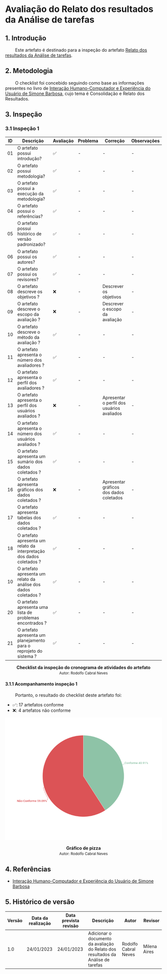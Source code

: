 # Avaliação do Relato dos resultados da Análise de tarefas

## 1. Introdução

&emsp;&emsp; Este artefato é destinado para a inspeção do artefato [Relato dos resultados da Análise de tarefas](../DesignAvalDesenv/nivel1/AnaliseTarefass/ResultadoAnaTarefas.md).

## 2. Metodologia

&emsp;&emsp; O checklist foi concebido seguindo como base as informações presentes no livro de [Interação Humano-Computador e Experiência do Usuário de Simone Barbosa](https://www.amazon.com.br/Intera%C3%A7%C3%A3o-Humano-Computador-Simone-Junqueira-Barbosa/dp/8535234187), cujo tema é Consolidação e Relato dos Resultados.

## 3. Inspeção

### 3.1 Inspeção 1

| ID | Descrição | Avaliação | Problema | Correção | Observações |
|----|-----------|-----------|----------|----------|-------------|
| 01 | O artefato possui introdução? | ✅ | - | - | - |
| 02 | O artefato possui metodologia? | ✅ | - | - | - |
| 03 | O artefato possui a execução da metodologia? | ✅ | - | - | - |
| 04 | O artefato possui o referências? |✅| - | - | - |
| 05 | O artefato possui histórico de versão padronizado? | ✅ | - | - | - |
| 06 | O artefato possui os autores? | ✅  | - | - | - |
| 07 | O artefato possui os revisores? | ✅  | - | - | - |
| 08 | O artefato descreve os objetivos ? | ❌ |- | Descrever os objetivos | - |
| 09 | O artefato descreve o escopo da avaliação ? | ❌ |- | Descrever o escopo da avaliação | - |
| 10 | O artefato descreve o método da avaliação ? | ✅ |- | - | - |
| 11 | O artefato apresenta o número dos avaliadores ? | ✅ |- | - | - |
| 12 | O artefato apresenta o perfil dos avaliadores ? | ✅ |- | - | - |
| 13 | O artefato apresenta o perfil dos usuários avaliados ? | ❌ |- | Apresentar o perfil dos usuários avaliados | - |
| 14 | O artefato apresenta o número dos usuários avaliados ? | ✅ |- | - | - |
| 15 | O artefato apresenta um sumário dos dados coletados ? | ✅ |- | - | - |
| 16 | O artefato apresenta gráficos dos dados coletados ? | ❌ |- | Apresentar gráficos dos dados coletados | - |
| 17 | O artefato apresenta tabelas dos dados coletados ? | ✅ |- | - | - |
| 18 | O artefato apresenta um relato da interpretação dos dados coletados ? | ✅ |- | - | - |
| 10 | O artefato apresenta um relato da análise dos dados coletados ? | ✅ |- | - | - |
| 20 | O artefato apresenta uma lista de problemas encontrados ? | ✅ |- | - | - |
| 21 | O artefato apresenta um planejamento para o reprojeto do sistema ? | ✅ |- | - | - |

<figcaption align='center'>
    <b>Checklist da inspeção do cronograma de atividades do artefato
</b>
        <br><small>Autor: Rodolfo Cabral Neves</small>
</figcaption> 

#### 3.1.1 Acompanhamento inspeção 1

&emsp;&emsp; Portanto, o resultado do checklist deste artefato foi:

  - ✅: 17 artefatos conforme
  - ❌: 4 artefatos não conforme

![imagem](../assets/graficos/GraficoPlanejamentoRelatoResultados.png)
<figcaption align='center'>
    <b>Gráfico de pizza</b>
        <br><small>Autor: Rodolfo Cabral Neves</small>
</figcaption>

## 4. Referências

 - [Interação Humano-Computador e Experiência do Usuário de Simone Barbosa](https:/www.amazon.com.br/Intera%C3%A7%C3%A3o-Humano-Computador-Simone-Junqueira-Barbosa/dp/8535234187)

## 5. Histórico de versão

| Versão | Data da realização | Data prevista revisão | Descrição | Autor | Revisor |
|--------|------|------|-----------|-------|---------|
| 1.0    | 24/01/2023 | 24/01/2023 | Adicionar o documento da avaliação do Relato dos resultados da Análise de tarefas | Rodolfo Cabral Neves | Milena Aires |